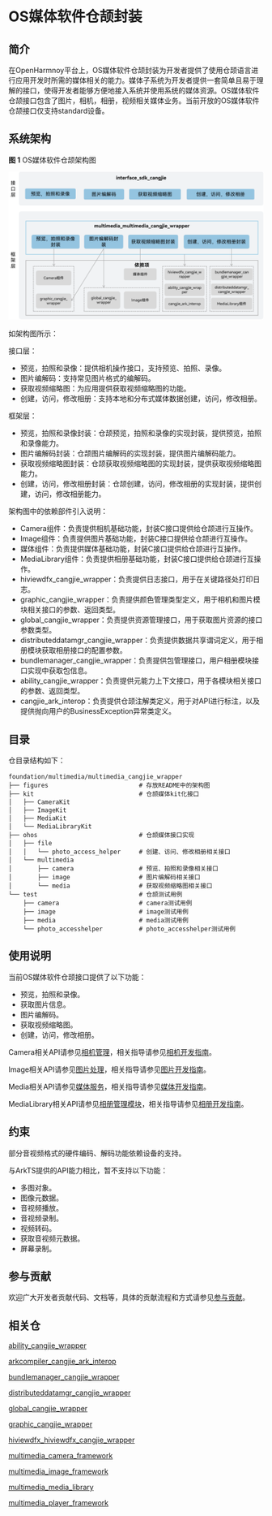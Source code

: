 # OS媒体软件仓颉封装

## 简介

在OpenHarmnoy平台上，OS媒体软件仓颉封装为开发者提供了使用仓颉语言进行应用开发时所需的媒体相关的能力。媒体子系统为开发者提供一套简单且易于理解的接口，使得开发者能够方便地接入系统并使用系统的媒体资源。OS媒体软件仓颉接口包含了图片，相机，相册，视频相关媒体业务。当前开放的OS媒体软件仓颉接口仅支持standard设备。

## 系统架构

**图 1** OS媒体软件仓颉架构图

![OS媒体软件仓颉架构图](figures/multimedia_cangjie_wrapper_architecture.png)

如架构图所示：

接口层：

- 预览，拍照和录像：提供相机操作接口，支持预览、拍照、录像。
- 图片编解码：支持常见图片格式的编解码。
- 获取视频缩略图：为应用提供获取视频缩略图的功能。
- 创建，访问，修改相册：支持本地和分布式媒体数据创建，访问，修改相册。

框架层：

- 预览，拍照和录像封装：仓颉预览，拍照和录像的实现封装，提供预览，拍照和录像能力。
- 图片编解码封装：仓颉图片编解码的实现封装，提供图片编解码能力。
- 获取视频缩略图封装：仓颉获取视频缩略图的实现封装，提供获取视频缩略图能力。
- 创建，访问，修改相册封装：仓颉创建，访问，修改相册的实现封装，提供创建，访问，修改相册能力。

架构图中的依赖部件引入说明：

- Camera组件：负责提供相机基础功能，封装C接口提供给仓颉进行互操作。
- Image组件：负责提供图片基础功能，封装C接口提供给仓颉进行互操作。
- 媒体组件：负责提供媒体基础功能，封装C接口提供给仓颉进行互操作。
- MediaLibrary组件：负责提供相册基础功能，封装C接口提供给仓颉进行互操作。
- hiviewdfx_cangjie_wrapper：负责提供日志接口，用于在关键路径处打印日志。
- graphic_cangjie_wrapper：负责提供颜色管理类型定义，用于相机和图片模块相关接口的参数、返回类型。
- global_cangjie_wrapper：负责提供资源管理接口，用于获取图片资源的接口参数类型。
- distributeddatamgr_cangjie_wrapper：负责提供数据共享谓词定义，用于相册模块获取相册接口的配置参数。
- bundlemanager_cangjie_wrapper：负责提供包管理接口，用户相册模块接口实现中获取包信息。
- ability_cangjie_wrapper：负责提供元能力上下文接口，用于各模块相关接口的参数、返回类型。
- cangjie_ark_interop：负责提供仓颉注解类定义，用于对API进行标注，以及提供抛向用户的BusinessException异常类定义。

## 目录

仓目录结构如下：

```
foundation/multimedia/multimedia_cangjie_wrapper
├── figures                         # 存放README中的架构图
├── kit                             # 仓颉媒体kit化接口
│   ├── CameraKit
│   ├── ImageKit
│   ├── MediaKit
│   └── MediaLibraryKit
├── ohos                            # 仓颉媒体接口实现
│   ├── file
│   │   └── photo_access_helper     # 创建、访问、修改相册相关接口
│   └── multimedia
│       ├── camera                  # 预览、拍照和录像相关接口
│       ├── image                   # 图片编解码相关接口
│       └── media                   # 获取视频缩略图相关接口
└── test                            # 仓颉测试用例
    ├── camera                      # camera测试用例
    ├── image                       # image测试用例
    ├── media                       # media测试用例
    └── photo_accesshelper          # photo_accesshelper测试用例
```

## 使用说明

当前OS媒体软件仓颉接口提供了以下功能：

- 预览，拍照和录像。
- 获取图片信息。
- 图片编解码。
- 获取视频缩略图。
- 创建，访问，修改相册。

Camera相关API请参见[相机管理](https://gitcode.com/openharmony-sig/arkcompiler_cangjie_ark_interop/blob/master/doc/API_Reference/source_zh_cn/apis/CameraKit/cj-apis-multimedia-camera.md)，相关指导请参见[相机开发指南](https://gitcode.com/openharmony-sig/arkcompiler_cangjie_ark_interop/blob/master/doc/Dev_Guide/source_zh_cn/media/camera/cj-camera-preparation.md)。

Image相关API请参见[图片处理](https://gitcode.com/openharmony-sig/arkcompiler_cangjie_ark_interop/blob/master/doc/API_Reference/source_zh_cn/apis/ImageKit/cj-apis-image.md)，相关指导请参见[图片开发指南](https://gitcode.com/openharmony-sig/arkcompiler_cangjie_ark_interop/blob/master/doc/Dev_Guide/source_zh_cn/media/image/cj-image-overview.md)。

Media相关API请参见[媒体服务](https://gitcode.com/openharmony-sig/arkcompiler_cangjie_ark_interop/blob/master/doc/API_Reference/source_zh_cn/apis/MediaKit/cj-apis-multimedia_media.md)，相关指导请参见[媒体开发指南](https://gitcode.com/openharmony-sig/arkcompiler_cangjie_ark_interop/blob/master/doc/Dev_Guide/source_zh_cn/media/media/cj-media-kit-intro.md)。

MediaLibrary相关API请参见[相册管理模块](https://gitcode.com/openharmony-sig/arkcompiler_cangjie_ark_interop/blob/master/doc/API_Reference/source_zh_cn/apis/MediaLibraryKit/cj-apis-multimedia-photo_accesshelper.md)，相关指导请参见[相册开发指南](https://gitcode.com/openharmony-sig/arkcompiler_cangjie_ark_interop/blob/master/doc/Dev_Guide/source_zh_cn/media/medialibrary/cj-photoAccessHelper-systemAlbum-guidelines.md)。

## 约束

部分音视频格式的硬件编码、解码功能依赖设备的支持。

与ArkTS提供的API能力相比，暂不支持以下功能：

- 多图对象。
- 图像元数据。
- 音视频播放。
- 音视频录制。
- 视频转码。
- 获取音视频元数据。
- 屏幕录制。

## 参与贡献

欢迎广大开发者贡献代码、文档等，具体的贡献流程和方式请参见[参与贡献](https://gitcode.com/openharmony/docs/blob/master/zh-cn/contribute/%E5%8F%82%E4%B8%8E%E8%B4%A1%E7%8C%AE.md)。

## 相关仓

[ability_cangjie_wrapper](https://gitcode.com/openharmony-sig/ability_ability_cangjie_wrapper)

[arkcompiler_cangjie_ark_interop](https://gitcode.com/openharmony-sig/arkcompiler_cangjie_ark_interop)

[bundlemanager_cangjie_wrapper](https://gitcode.com/openharmony-sig/bundlemanager_bundlemanager_cangjie_wrapper)

[distributeddatamgr_cangjie_wrapper](https://gitcode.com/openharmony-sig/distributeddatamgr_distributeddatamgr_cangjie_wrapper)

[global_cangjie_wrapper](https://gitcode.com/openharmony-sig/global_global_cangjie_wrapper)

[graphic_cangjie_wrapper](https://gitcode.com/openharmony-sig/graphic_graphic_cangjie_wrapper)

[hiviewdfx_hiviewdfx_cangjie_wrapper](https://gitcode.com/openharmony-sig/hiviewdfx_hiviewdfx_cangjie_wrapper)

[multimedia_camera_framework](https://gitcode.com/openharmony/multimedia_camera_framework)

[multimedia_image_framework](https://gitcode.com/openharmony/multimedia_image_framework)

[multimedia_media_library](https://gitcode.com/openharmony/multimedia_media_library)

[multimedia_player_framework](https://gitcode.com/openharmony/multimedia_player_framework)
